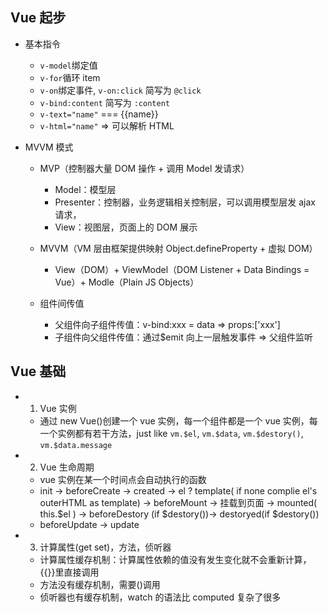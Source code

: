 ## Vue 起步

- 基本指令
  - `v-model`绑定值
  - `v-for`循环 item
  - `v-on`绑定事件, `v-on:click` 简写为 `@click`
  - `v-bind:content` 简写为 `:content`
  - `v-text="name"` === {{name}}
  - `v-html="name"` => 可以解析 HTML
- MVVM 模式

  - MVP（控制器大量 DOM 操作 + 调用 Model 发请求）
    - Model：模型层
    - Presenter：控制器，业务逻辑相关控制层，可以调用模型层发 ajax 请求，
    - View：视图层，页面上的 DOM 展示
  - MVVM（VM 层由框架提供映射 Object.defineProperty + 虚拟 DOM）

    - View（DOM）+ ViewModel（DOM Listener + Data Bindings = Vue）+ Modle（Plain JS Objects）

  - 组件间传值
    - 父组件向子组件传值：v-bind:xxx = data => props:['xxx']
    - 子组件向父组件传值：通过\$emit 向上一层触发事件 => 父组件监听

## Vue 基础

- 1. Vue 实例

  - 通过 new Vue()创建一个 vue 实例，每一个组件都是一个 vue 实例，每一个实例都有若干方法，just like `vm.$el`, `vm.$data`, `vm.$destory()`, `vm.$data.message`

- 2. Vue 生命周期

  - vue 实例在某一个时间点会自动执行的函数
  - init -> beforeCreate -> created -> el ? template( if none complie el's outerHTML as template) -> beforeMount -> 挂载到页面 -> mounted( this.$el ) -> beforeDestory (if $destory())-> destoryed(if \$destory())
  - beforeUpdate -> update

- 3. 计算属性(get set)，方法，侦听器
  - 计算属性缓存机制：计算属性依赖的值没有发生变化就不会重新计算，{{}}里直接调用
  - 方法没有缓存机制，需要()调用
  - 侦听器也有缓存机制，watch 的语法比 computed 复杂了很多
